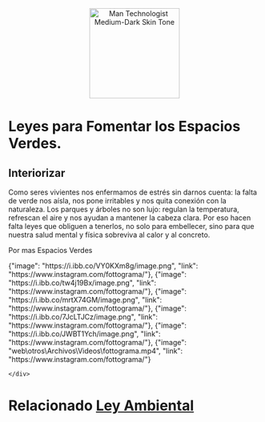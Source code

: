 <div style="text-align:center;">
<img src="https://raw.githubusercontent.com/Tarikul-Islam-Anik/Animated-Fluent-Emojis/master/Emojis/People%20with%20professions/Teacher%20Medium%20Skin%20Tone.png" alt="Man Technologist Medium-Dark Skin Tone" width="180px" />
</div>

 <!-- <div class="vocaroo-container">
        <iframe width="300" height="60" src="https://vocaroo.com/embed/1bfn2LKLm9JE?autoplay=1" frameborder="0" allow="autoplay"></iframe>
    </div> -->

# Leyes para Fomentar los Espacios Verdes.
## Interiorizar
Como seres vivientes nos enfermamos de estrés sin darnos cuenta: la falta de verde nos aísla, nos pone irritables y nos quita conexión con la naturaleza. Los parques y árboles no son lujo: regulan la temperatura, refrescan el aire y nos ayudan a mantener la cabeza clara. Por eso hacen falta leyes que obliguen a tenerlos, no solo para embellecer, sino para que nuestra salud mental y física sobreviva al calor y al concreto.

Por mas Espacios Verdes
<div class="gallery-container">
    <div class="contenedor-imagenes-animado" >
        {"image": "https://i.ibb.co/VY0KXm8g/image.png", "link": "https://www.instagram.com/fottograma/"},
        {"image": "https://i.ibb.co/tw4j19Bx/image.png", "link": "https://www.instagram.com/fottograma/"},
        {"image": "https://i.ibb.co/mrtX74GM/image.png", "link": "https://www.instagram.com/fottograma/"},
        {"image": "https://i.ibb.co/7JcLTJCz/image.png", "link": "https://www.instagram.com/fottograma/"},
        {"image": "https://i.ibb.co/JWBT1Ych/image.png", "link": "https://www.instagram.com/fottograma/"},
        {"image": "web\otros\Archivos\Videos\fottograma.mp4", "link": "https://www.instagram.com/fottograma/"}
        
    </div>
</div>


















# Relacionado [Ley Ambiental](web\Dinamico\Propuestas\Ambiente.md)


<!-- > Scrips de Galeria </-->
<link rel="stylesheet" href="https://cdnjs.cloudflare.com/ajax/libs/Swiper/8.4.5/swiper-bundle.min.css">
<script src="https://cdnjs.cloudflare.com/ajax/libs/Swiper/8.4.5/swiper-bundle.min.js"></script>

<script>

async function loadGalleryData() {
    try {
        const response = await fetch('web/Dinamico/data.json');
        const data = await response.json();
        return data.galleries;
    } catch (error) {
        return null;
    }
}

function createSwiper(container, images) {
    container.innerHTML = `
        <div class="swiper-wrapper">
            ${images.map(item => `
                <div class="swiper-slide">
                    <a href="${item.link}">
                        <img src="${item.image}" alt="${item.name || 'Imagen'}" loading="lazy" />
                    </a>
                </div>
            `).join('')}
        </div>
    `;

    return new Swiper(container, {
        slidesPerView: 'auto',
        spaceBetween: 20,
        loop: true,
        centeredSlides: true,
        autoplay: {
            delay: 3000,
            disableOnInteraction: false,
        }
    });
}

function parseInlineGalleryData(element) {
    try {
        const content = element.textContent.trim();
        if (!content) return null;
        const jsonStr = `[${content}]`;
        return { images: JSON.parse(jsonStr) };
    } catch (error) {
        return null;
    }
}

async function initializeAllGalleries() {
    if (typeof Swiper === 'undefined') {
        return;
    }
    
    const allGalleryData = await loadGalleryData();
    
    if (allGalleryData) {
        const galleryElements = document.querySelectorAll('[id$="-gallery"]');
        
        galleryElements.forEach(container => {
            const galleryId = container.id.replace('-gallery', '');
            
            const matchingKey = Object.keys(allGalleryData).find(key => 
                key.toLowerCase() === galleryId.toLowerCase()
            );
            
            if (matchingKey && allGalleryData[matchingKey].images?.length > 0) {
                container.classList.add('swiper');
                createSwiper(container, allGalleryData[matchingKey].images);
            }
        });
    } else {
        return;
    }

    const inlineGalleries = document.querySelectorAll('.contenedor-imagenes-animado:not([id])');
    
    inlineGalleries.forEach(async (container) => {
        const inlineData = parseInlineGalleryData(container);
        if (inlineData) {
            container.classList.add('swiper');
            createSwiper(container, inlineData.images);
        }
    });
}

function waitForSwiperAndInit() {
    if (typeof Swiper !== 'undefined') {
        initializeAllGalleries();
    } else {
        setTimeout(waitForSwiperAndInit, 100);
    }
}

waitForSwiperAndInit();
</script>